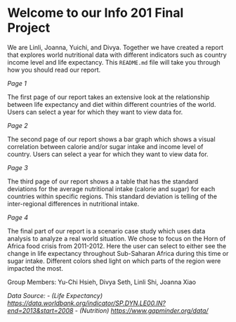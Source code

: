 # Welcome to our Info 201 Final Project
We are Linli, Joanna, Yuichi, and Divya. Together we have created a report that explores world nutritional data with different  indicators such as country income level and life expectancy. This `README.md` file will take you through how you should read our report.

*Page 1*

The first page of our report takes an extensive look at the relationship between life expectancy and diet within different countries of the world. Users can select a year for which they want to view data for.

*Page 2*

The second page of our report shows a bar graph which shows a visual correlation between
calorie and/or sugar intake and income level of country. Users can select a year for which they want to view data for.

*Page 3*

The third page of our report shows a a table that has the standard deviations for the average nutritional intake (calorie and sugar) for each countries within specific regions. This standard deviation is telling of the inter-regional differences in nutritional intake.

*Page 4*

The final part of our report is a scenario case study which uses data analysis to analyze a real world situation. We chose to focus on the Horn of Africa food crisis from 2011-2012. Here the user can select to either see the change in life expectancy throughout Sub-Saharan Africa during this time or sugar intake. Different colors shed light on which parts of the region were impacted the most.

Group Members: Yu-Chi Hsieh, Divya Seth, Linli Shi, Joanna Xiao

_Data Source: - (Life Expectancy) https://data.worldbank.org/indicator/SP.DYN.LE00.IN?end=2013&start=2008
              - (Nutrition) https://www.gapminder.org/data/_
